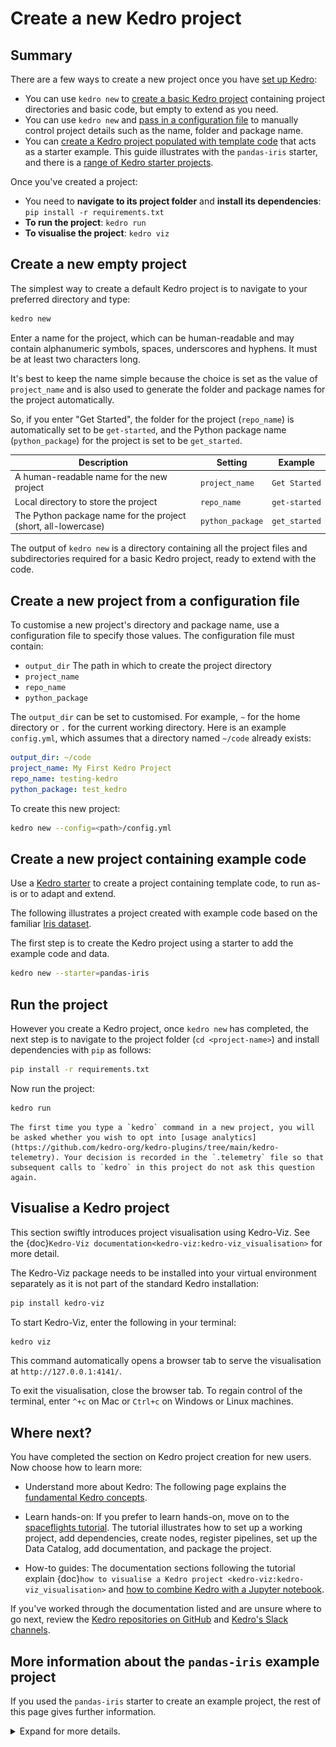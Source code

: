 # Create a new Kedro project

## Summary

There are a few ways to create a new project once you have [set up Kedro](install.md):

* You can use `kedro new` to [create a basic Kedro project](#create-a-new-empty-project) containing project directories and basic code, but empty to extend as you need.
* You can use `kedro new` and [pass in a configuration file](#create-a-new-project-from-a-configuration-file) to manually control project details such as the name, folder and package name.
* You can [create a Kedro project populated with template code](#create-a-new-project-containing-example-code) that acts as a starter example. This guide illustrates with the `pandas-iris` starter, and there is a [range of Kedro starter projects](../kedro_project_setup/starters.md#list-of-official-starters).


Once you've created a project:

* You need to **navigate to its project folder** and **install its dependencies**: `pip install -r requirements.txt`
* **To run the project**: `kedro run`
* **To visualise the project**: `kedro viz`

## Create a new empty project

The simplest way to create a default Kedro project is to navigate to your preferred directory and type:

```bash
kedro new
```

Enter a name for the project, which can be human-readable and may contain alphanumeric symbols, spaces, underscores and hyphens. It must be at least two characters long.

It's best to keep the name simple because the choice is set as the value of `project_name` and is also used to generate the folder and package names for the project automatically.

So, if you enter "Get Started", the folder for the project (`repo_name`) is automatically set to be `get-started`, and the Python package name (`python_package`) for the project is set to be `get_started`.

| Description                                                     | Setting          | Example       |
| --------------------------------------------------------------- | ---------------- | ------------- |
| A human-readable name for the new project                      | `project_name`   | `Get Started` |
| Local directory to store the project                           | `repo_name`      | `get-started` |
| The Python package name for the project (short, all-lowercase) | `python_package` | `get_started` |


The output of `kedro new` is a directory containing all the project files and subdirectories required for a basic Kedro project, ready to extend with the code.

## Create a new project from a configuration file

To customise a new project's directory and package name, use a configuration file to specify those values. The configuration file must contain:

-   `output_dir` The path in which to create the project directory
-   `project_name`
-   `repo_name`
-   `python_package`

The `output_dir` can be set to customised. For example, `~` for the home directory or `.` for the current working directory. Here is an example `config.yml`, which assumes that a directory named `~/code` already exists:

```yaml
output_dir: ~/code
project_name: My First Kedro Project
repo_name: testing-kedro
python_package: test_kedro
```

To create this new project:

```bash
kedro new --config=<path>/config.yml
```

## Create a new project containing example code

Use a [Kedro starter](../kedro_project_setup/starters.md) to create a project containing template code, to run as-is or to adapt and extend.

The following illustrates a project created with example code based on the familiar [Iris dataset](https://www.kaggle.com/uciml/iris).

The first step is to create the Kedro project using a starter to add the example code and data.

```bash
kedro new --starter=pandas-iris
```

## Run the project

However you create a Kedro project, once `kedro new` has completed, the next step is to navigate to the project folder (`cd <project-name>`) and install dependencies with `pip` as follows:

```bash
pip install -r requirements.txt
```

Now run the project:

```bash
kedro run
```

```{note}
The first time you type a `kedro` command in a new project, you will be asked whether you wish to opt into [usage analytics](https://github.com/kedro-org/kedro-plugins/tree/main/kedro-telemetry). Your decision is recorded in the `.telemetry` file so that subsequent calls to `kedro` in this project do not ask this question again.
```

## Visualise a Kedro project

This section swiftly introduces project visualisation using Kedro-Viz. See the {doc}`Kedro-Viz documentation<kedro-viz:kedro-viz_visualisation>` for more detail.

The Kedro-Viz package needs to be installed into your virtual environment separately as it is not part of the standard Kedro installation:

```bash
pip install kedro-viz
```

To start Kedro-Viz, enter the following in your terminal:

```bash
kedro viz
```

This command automatically opens a browser tab to serve the visualisation at `http://127.0.0.1:4141/`.

To exit the visualisation, close the browser tab. To regain control of the terminal, enter `^+c` on Mac or `Ctrl+c` on Windows or Linux machines.

## Where next?
You have completed the section on Kedro project creation for new users. Now choose how to learn more:

* Understand more about Kedro: The following page explains the [fundamental Kedro concepts](./kedro_concepts.md).

* Learn hands-on: If you prefer to learn hands-on, move on to the [spaceflights tutorial](../tutorial/spaceflights_tutorial.md). The tutorial illustrates how to set up a working project, add dependencies, create nodes, register pipelines, set up the Data Catalog, add documentation, and package the project.

* How-to guides: The documentation sections following the tutorial explain {doc}`how to visualise a Kedro project <kedro-viz:kedro-viz_visualisation>` and [how to combine Kedro with a Jupyter notebook](../notebooks_and_ipython/kedro_and_notebooks.md).

If you've worked through the documentation listed and are unsure where to go next, review the [Kedro repositories on GitHub](https://github.com/kedro-org) and [Kedro's Slack channels](https://slack.kedro.org).


## More information about the `pandas-iris` example project

If you used the `pandas-iris` starter to create an example project, the rest of this page gives further information.

<details>
<summary>Expand for more details.</summary>

### Background information
The Iris dataset was generated in 1936 by the British statistician and biologist Ronald Fisher. The dataset contains 150 samples, comprising 50 each of 3 different species of Iris plant (*Iris Setosa*, *Iris Versicolour* and *Iris Virginica*). For each sample, the flower measurements are recorded for the sepal length, sepal width, petal length and petal width.

![](../meta/images/iris_measurements.png)

A machine learning model can use the Iris dataset to illustrate classification (a method used to determine the type of an object by comparison with similar objects that have previously been categorised). Once trained on known data, the machine learning model can make a predictive classification by comparing a test object to the output of its training data.

The Kedro starter contains a single [pipeline](../resources/glossary.md#pipeline) comprising three [nodes](../resources/glossary.md#node) responsible for splitting the data into training and testing samples, running a 1-nearest neighbour classifier algorithm to make predictions and accuracy-reporting.

The nodes are stored in `src/get_started/nodes.py`:

| Node            | Description                                                                         |
| --------------- | ----------------------------------------------------------------------------------- |
| `split_data`      | Splits the example Iris dataset into train and test samples                       |
| `make_predictions`| Makes class predictions (using 1-nearest neighbour classifier and train-test set) |
| `report_accuracy` | Reports the accuracy of the predictions performed by the previous node.           |

### Iris example: visualisation

If you [visualise your project with Kedro-Viz](#visualise-a-kedro-project) you should see the following:

![](../meta/images/pipeline_visualisation_iris_starter.png)
</details>
